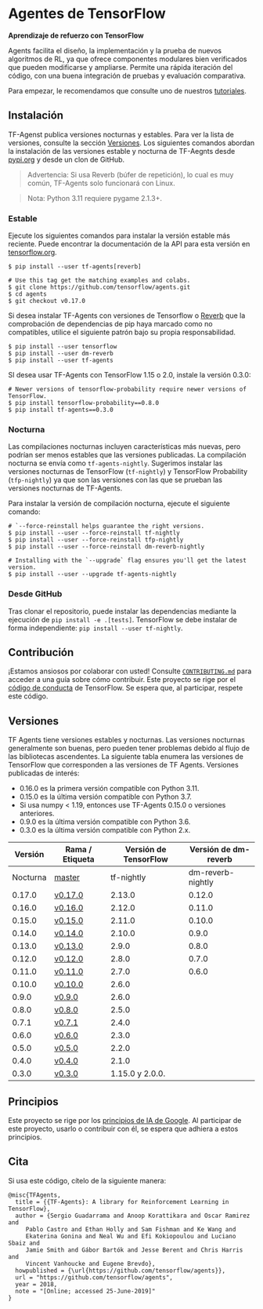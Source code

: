 # Agentes de TensorFlow

**Aprendizaje de refuerzo con TensorFlow**

Agents facilita el diseño, la implementación y la prueba de nuevos algoritmos de RL, ya que ofrece componentes modulares bien verificados que pueden modificarse y ampliarse. Permite una rápida iteración del código, con una buena integración de pruebas y evaluación comparativa.

Para empezar, le recomendamos que consulte uno de nuestros [tutoriales](/tutorials).

## Instalación

TF-Agenst publica versiones nocturnas y estables. Para ver la lista de versiones, consulte la sección <a href="#Releases">Versiones</a>. Los siguientes comandos abordan la instalación de las versiones estable y nocturna de TF-Aegnts desde [pypi.org](https://pypi.org) y desde un clon de GitHub.

> Advertencia: Si usa Reverb (búfer de repetición), lo cual es muy común, TF-Agents solo funcionará con Linux.

> Nota: Python 3.11 requiere pygame 2.1.3+.

### Estable

Ejecute los siguientes comandos para instalar la versión estable más reciente. Puede encontrar la documentación de la API para esta versión en [tensorflow.org](https://www.tensorflow.org/agents/api_docs/python/tf_agents).

```shell
$ pip install --user tf-agents[reverb]

# Use this tag get the matching examples and colabs.
$ git clone https://github.com/tensorflow/agents.git
$ cd agents
$ git checkout v0.17.0
```

Si desea instalar TF-Agents con versiones de Tensorflow o [Reverb](https://github.com/deepmind/reverb) que la comprobación de dependencias de pip haya marcado como no compatibles, utilice el siguiente patrón bajo su propia responsabilidad.

```shell
$ pip install --user tensorflow
$ pip install --user dm-reverb
$ pip install --user tf-agents
```

SI desea usar TF-Agents con TensorFlow 1.15 o 2.0, instale la versión 0.3.0:

```shell
# Newer versions of tensorflow-probability require newer versions of TensorFlow.
$ pip install tensorflow-probability==0.8.0
$ pip install tf-agents==0.3.0
```

### Nocturna

Las compilaciones nocturnas incluyen características más nuevas, pero podrían ser menos estables que las versiones publicadas. La compilación nocturna se envía como `tf-agents-nightly`. Sugerimos instalar las versiones nocturnas de TensorFlow (`tf-nightly`) y TensorFlow Probability (`tfp-nightly`) ya que son las versiones con las que se prueban las versiones nocturnas de TF-Agents.

Para instalar la versión de compilación nocturna, ejecute el siguiente comando:

```shell
# `--force-reinstall helps guarantee the right versions.
$ pip install --user --force-reinstall tf-nightly
$ pip install --user --force-reinstall tfp-nightly
$ pip install --user --force-reinstall dm-reverb-nightly

# Installing with the `--upgrade` flag ensures you'll get the latest version.
$ pip install --user --upgrade tf-agents-nightly
```

### Desde GitHub

Tras clonar el repositorio, puede instalar las dependencias mediante la ejecución de `pip install -e .[tests]`. TensorFlow se debe instalar de forma independiente: `pip install --user tf-nightly`.

<a id="Contributing"></a>

## Contribución

¡Estamos ansiosos por colaborar con usted! Consulte [`CONTRIBUTING.md`](https://github.com/tensorflow/agents/blob/master/CONTRIBUTING.md) para acceder a una guía sobre cómo contribuir. Este proyecto se rige por el [código de conducta](https://github.com/tensorflow/agents/blob/master/CODE_OF_CONDUCT.md) de TensorFlow. Se espera que, al participar, respete este código.

<a id="Releases"></a>

## Versiones

TF Agents tiene versiones estables y nocturnas. Las versiones nocturnas generalmente son buenas, pero pueden tener problemas debido al flujo de las bibliotecas ascendentes. La siguiente tabla enumera las versiones de TensorFlow que corresponden a las versiones de TF Agents. Versiones publicadas de interés:

- 0.16.0 es la primera versión compatible con Python 3.11.
- 0.15.0 es la última versión compatible con Python 3.7.
- Si usa numpy &lt; 1.19, entonces use TF-Agents 0.15.0 o versiones anteriores.
- 0.9.0 es la última versión compatible con Python 3.6.
- 0.3.0 es la última versión compatible con Python 2.x.

Versión | Rama / Etiqueta | Versión de TensorFlow | Versión de dm-reverb
--- | --- | --- | ---
Nocturna | [master](https://github.com/tensorflow/agents) | tf-nightly | dm-reverb-nightly
0.17.0 | [v0.17.0](https://github.com/tensorflow/agents/tree/v0.17.0) | 2.13.0 | 0.12.0
0.16.0 | [v0.16.0](https://github.com/tensorflow/agents/tree/v0.16.0) | 2.12.0 | 0.11.0
0.15.0 | [v0.15.0](https://github.com/tensorflow/agents/tree/v0.15.0) | 2.11.0 | 0.10.0
0.14.0 | [v0.14.0](https://github.com/tensorflow/agents/tree/v0.14.0) | 2.10.0 | 0.9.0
0.13.0 | [v0.13.0](https://github.com/tensorflow/agents/tree/v0.13.0) | 2.9.0 | 0.8.0
0.12.0 | [v0.12.0](https://github.com/tensorflow/agents/tree/v0.12.0) | 2.8.0 | 0.7.0
0.11.0 | [v0.11.0](https://github.com/tensorflow/agents/tree/v0.11.0) | 2.7.0 | 0.6.0
0.10.0 | [v0.10.0](https://github.com/tensorflow/agents/tree/v0.10.0) | 2.6.0 |
0.9.0 | [v0.9.0](https://github.com/tensorflow/agents/tree/v0.9.0) | 2.6.0 |
0.8.0 | [v0.8.0](https://github.com/tensorflow/agents/tree/v0.8.0) | 2.5.0 |
0.7.1 | [v0.7.1](https://github.com/tensorflow/agents/tree/v0.7.1) | 2.4.0 |
0.6.0 | [v0.6.0](https://github.com/tensorflow/agents/tree/v0.6.0) | 2.3.0 |
0.5.0 | [v0.5.0](https://github.com/tensorflow/agents/tree/v0.5.0) | 2.2.0 |
0.4.0 | [v0.4.0](https://github.com/tensorflow/agents/tree/v0.4.0) | 2.1.0 |
0.3.0 | [v0.3.0](https://github.com/tensorflow/agents/tree/v0.3.0) | 1.15.0 y 2.0.0. |

<a id="Principles"></a>

## Principios

Este proyecto se rige por los [principios de IA de Google](https://github.com/tensorflow/agents/blob/master/PRINCIPLES.md). Al participar de este proyecto, usarlo o contribuir con él, se espera que adhiera a estos principios.

<a id="Citation"></a>

## Cita

Si usa este código, cítelo de la siguiente manera:

```
@misc{TFAgents,
  title = {{TF-Agents}: A library for Reinforcement Learning in TensorFlow},
  author = {Sergio Guadarrama and Anoop Korattikara and Oscar Ramirez and
     Pablo Castro and Ethan Holly and Sam Fishman and Ke Wang and
     Ekaterina Gonina and Neal Wu and Efi Kokiopoulou and Luciano Sbaiz and
     Jamie Smith and Gábor Bartók and Jesse Berent and Chris Harris and
     Vincent Vanhoucke and Eugene Brevdo},
  howpublished = {\url{https://github.com/tensorflow/agents}},
  url = "https://github.com/tensorflow/agents",
  year = 2018,
  note = "[Online; accessed 25-June-2019]"
}
```
